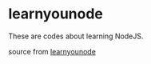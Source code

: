 # learnyounode

These are codes about learning NodeJS.

source from <a href="https://github.com/workshopper/learnyounode" target="_blank">learnyounode</a>
